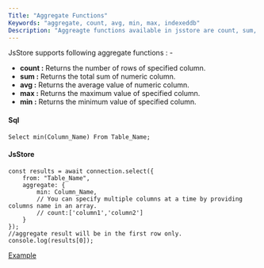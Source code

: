 ```yaml
---
Title: "Aggregate Functions"
Keywords: "aggregate, count, avg, min, max, indexeddb"
Description: "Aggreagte functions available in jsstore are count, sum, avg, max and min."
---
```


JsStore supports following aggregate functions : -

*   **count :** Returns the number of rows of specified column.
*   **sum :** Returns the total sum of numeric column.
*   **avg :** Returns the average value of numeric column.
*   **max :** Returns the maximum value of specified column.
*   **min :** Returns the minimum value of specified column.

#### Sql

```
Select min(Column_Name) From Table_Name;
```

#### JsStore

```
const results = await connection.select({
    from: "Table_Name",
    aggregate: {
        min: Column_Name,
        // You can specify multiple columns at a time by providing columns name in an array.
        // count:['column1','column2']
    }
});
//aggregate result will be in the first row only.
console.log(results[0]);
```
<p class="margin-top-40px text-center">
    <a class="btn info" target="_blank" href="https://ujjwalguptaofficial.github.io/idbstudio/?db=Demo&query=select(%7B%0A%20%20%20%20from%3A%20%22Products%22%2C%0A%20%20%20%20aggregate%3A%20%7B%0A%20%20%20%20%20%20%20%20min%3A%20%22price%22%0A%20%20%20%20%7D%0A%7D)%3B">Example</a>
</p>